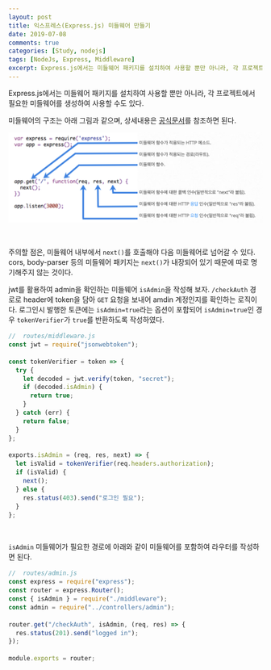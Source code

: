 ```yaml
---
layout: post
title: 익스프레스(Express.js) 미들웨어 만들기
date: 2019-07-08
comments: true
categories: [Study, nodejs]
tags: [NodeJs, Express, Middleware]
excerpt: Express.js에서는 미들웨어 패키지를 설치하여 사용할 뿐만 아니라, 각 프로젝트에서 필요한 미들웨어를 생성하여 사용할 수도 있다.
---
```


Express.js에서는 미들웨어 패키지를 설치하여 사용할 뿐만 아니라, 각 프로젝트에서 필요한 미들웨어를 생성하여 사용할 수도 있다.

미들웨어의 구조는 아래 그림과 같으며, 상세내용은 [공식문서](https://expressjs.com/ko/guide/writing-middleware.html)를 참조하면 된다.

![Express Middleware](/images/express_middleware.png "Express Middleware")

<br>

주의할 점은, 미들웨어 내부에서 `next()`를 호출해야 다음 미들웨어로 넘어갈 수 있다. cors, body-parser 등의 미들웨어 패키지는 `next()`가 내장되어 있기 때문에 따로 명기해주지 않는 것이다.

jwt를 활용하여 admin을 확인하는 미들웨어 `isAdmin`을 작성해 보자. `/checkAuth` 경로로 header에 token을 담아 `GET` 요청을 보내어 amdin 계정인지를 확인하는 로직이다. 로그인시 발행한 토큰에는 `isAdmin=true`라는 옵션이 포함되어 `isAdmin=true`인 경우 `tokenVerifier`가 `true`를 반환하도록 작성하였다.

```javascript
//  routes/middleware.js
const jwt = require("jsonwebtoken");

const tokenVerifier = token => {
  try {
    let decoded = jwt.verify(token, "secret");
    if (decoded.isAdmin) {
      return true;
    }
  } catch (err) {
    return false;
  }
};

exports.isAdmin = (req, res, next) => {
  let isValid = tokenVerifier(req.headers.authorization);
  if (isValid) {
    next();
  } else {
    res.status(403).send("로그인 필요");
  }
};
```

<br>

`isAdmin` 미들웨어가 필요한 경로에 아래와 같이 미들웨어를 포함하여 라우터를 작성하면 된다.

```javascript
//  routes/admin.js
const express = require("express");
const router = express.Router();
const { isAdmin } = require("./middleware");
const admin = require("../controllers/admin");

router.get("/checkAuth", isAdmin, (req, res) => {
  res.status(201).send("logged in");
});

module.exports = router;
```

<br>
